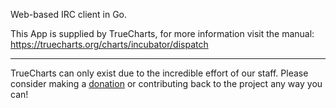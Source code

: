 Web-based IRC client in Go.

This App is supplied by TrueCharts, for more information visit the manual: https://truecharts.org/charts/incubator/dispatch

---

TrueCharts can only exist due to the incredible effort of our staff.
Please consider making a [donation](https://truecharts.org/docs/about/sponsor) or contributing back to the project any way you can!
